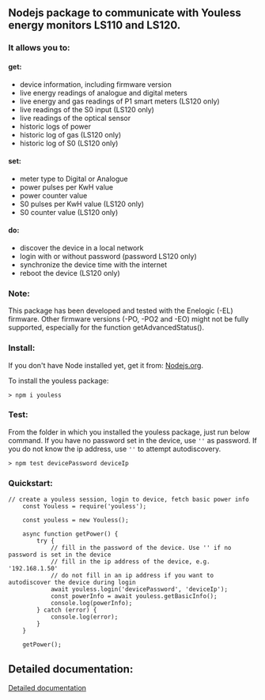 ## Nodejs package to communicate with Youless energy monitors LS110 and LS120.

### It allows you to:

#### get:
* device information, including firmware version
* live energy readings of analogue and digital meters
* live energy and gas readings of P1 smart meters (LS120 only)
* live readings of the S0 input (LS120 only)
* live readings of the optical sensor
* historic logs of power
* historic log of gas (LS120 only)
* historic log of S0 (LS120 only)


#### set:
* meter type to Digital or Analogue
* power pulses per KwH value
* power counter value
* S0 pulses per KwH value (LS120 only)
* S0 counter value (LS120 only)


#### do:
* discover the device in a local network
* login with or without password (password LS120 only)
* synchronize the device time with the internet
* reboot the device (LS120 only)


### Note:
This package has been developed and tested with the Enelogic (-EL) firmware.
Other firmware versions (-PO, -PO2 and -EO) might not be fully supported,
especially for the function getAdvancedStatus().

### Install:
If you don't have Node installed yet, get it from: [Nodejs.org](https://nodejs.org "Nodejs website").

To install the youless package:
```
> npm i youless
```

### Test:
From the folder in which you installed the youless package, just run below command. If you have no password set in the device, use `''` as password. If you do not know the ip address, use `''` to attempt autodiscovery.
```
> npm test devicePassword deviceIp
```


### Quickstart:

```
// create a youless session, login to device, fetch basic power info
	const Youless = require('youless');

	const youless = new Youless();

	async function getPower() {
		try {
			// fill in the password of the device. Use '' if no password is set in the device
			// fill in the ip address of the device, e.g. '192.168.1.50'
			// do not fill in an ip address if you want to autodiscover the device during login
			await youless.login('devicePassword', 'deviceIp');
			const powerInfo = await youless.getBasicInfo();
			console.log(powerInfo);
		} catch (error) {
			console.log(error);
		}
	}

	getPower();
```

## Detailed documentation:
[Detailed documentation](https://gruijter.github.io/youless.js/ "Youless.js documentation")

